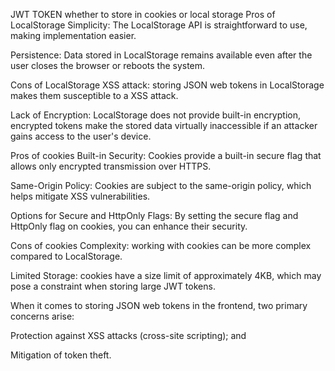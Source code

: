 JWT TOKEN whether to store in cookies or local storage
Pros of LocalStorage
Simplicity: The LocalStorage API is straightforward to use, making implementation easier.

Persistence: Data stored in LocalStorage remains available even after the user closes the browser or reboots the system.

Cons of LocalStorage
XSS attack: storing JSON web tokens in LocalStorage makes them susceptible to a XSS attack.

Lack of Encryption: LocalStorage does not provide built-in encryption, encrypted tokens make the stored data virtually inaccessible if an attacker gains access to the user's device.

Pros of cookies
Built-in Security: Cookies provide a built-in secure flag that allows only encrypted transmission over HTTPS.

Same-Origin Policy: Cookies are subject to the same-origin policy, which helps mitigate XSS vulnerabilities.

Options for Secure and HttpOnly Flags: By setting the secure flag and HttpOnly flag on cookies, you can enhance their security.

Cons of cookies
Complexity: working with cookies can be more complex compared to LocalStorage.

Limited Storage: cookies have a size limit of approximately 4KB, which may pose a constraint when storing large JWT tokens.


When it comes to storing JSON web tokens in the frontend, two primary concerns arise:

Protection against XSS attacks (cross-site scripting); and

Mitigation of token theft.